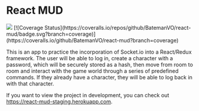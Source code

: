 # React MUD

<img src="https://travis-ci.org/BatemanVO/react-mud.svg?branch=staging">
[![Coverage Status](https://coveralls.io/repos/github/BatemanVO/react-mud/badge.svg?branch=coverage)](https://coveralls.io/github/BatemanVO/react-mud?branch=coverage)

This is an app to practice the incorporation of Socket.io into a React/Redux framework. The user will be able to log in, create a character with a password, which will be securely stored as a hash, then move from room to room and interact with the game world through a series of predefined commands. If they already have a character, they will be able to log back in with that character.

If you want to view the project in development, you can check out https://react-mud-staging.herokuapp.com.
